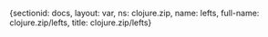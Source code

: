 {sectionid: docs, layout: var, ns: clojure.zip, name: lefts, full-name: clojure.zip/lefts,
  title: clojure.zip/lefts}
